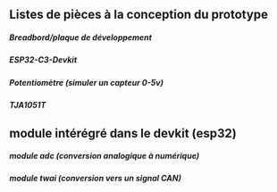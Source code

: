 ## Listes de pièces à la conception du prototype

##### Breadbord/plaque de développement
##### ESP32-C3-Devkit
##### Potentiomètre (simuler un capteur 0-5v)
##### TJA1051T

## module intérégré dans le devkit (esp32)

##### module adc (conversion analogique à numérique)
##### module twai (conversion vers un signal CAN)
